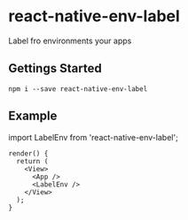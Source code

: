 # react-native-env-label
Label fro environments your apps

## Gettings Started
```
npm i --save react-native-env-label
```

## Example

import LabelEnv from 'react-native-env-label';

```
render() {
  return (
    <View>
      <App />
      <LabelEnv />
    </View>
  );
}
```